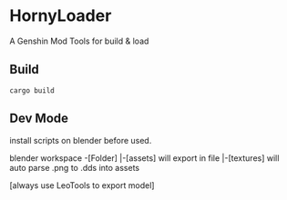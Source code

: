 # HornyLoader
A Genshin Mod Tools for build & load

## Build
`cargo build`

## Dev Mode
install scripts on blender before used.

blender workspace
-[Folder]
|-[assets] will export in file
|-[textures] will  auto parse .png to .dds into assets

[always use LeoTools to export model]